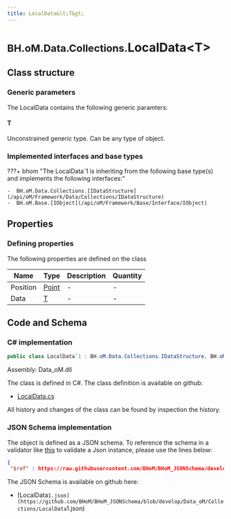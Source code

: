 ```yaml
---
title: LocalData&lt;T&gt;
---
```


# <small>BH.oM.Data.Collections.</small>**LocalData&lt;T&gt;**



## Class structure

### Generic parameters

The LocalData contains the following generic paramters:

#### T

Unconstrained generic type. Can be any type of object.

### Implemented interfaces and base types

???+ bhom "The LocalData`1 is inheriting from the following base type(s) and implements the following interfaces:"

    -  BH.oM.Data.Collections.[IDataStructure](/api/oM/Framework/Data/Collections/IDataStructure)
    -  BH.oM.Base.[IObject](/api/oM/Framework/Base/Interface/IObject)


## Properties



### Defining properties

The following properties are defined on the class

| Name             | Type             | Description      | Quantity         |
|------------------|------------------|------------------|------------------|
| Position | [Point](/api/oM/Dimensional/Geometry/Vector/Point) | - | - |
| Data | [T](#t) | - | - |


## Code and Schema

### C# implementation

``` C# title="C#"
public class LocalData`1 : BH.oM.Data.Collections.IDataStructure, BH.oM.Base.IObject
```

Assembly: Data_oM.dll

The class is defined in C#. The class definition is available on github:

- [LocalData.cs](https://github.com/BHoM/BHoM/blob/develop/Data_oM/Collections\LocalData.cs)

All history and changes of the class can be found by inspection the history.
### JSON Schema implementation

The object is defined as a JSON schema. To reference the schema in a validator like [this](https://www.jsonschemavalidator.net/) to validate a Json instance, please use the lines below:

``` json title="JSON Schema"
{
 "$ref" : https://raw.githubusercontent.com/BHoM/BHoM_JSONSchema/develop/Data_oM/Collections/LocalData`1.json}
```

The JSON Schema is available on github here:

- [LocalData`1.json](https://github.com/BHoM/BHoM_JSONSchema/blob/develop/Data_oM/Collections/LocalData`1.json)
